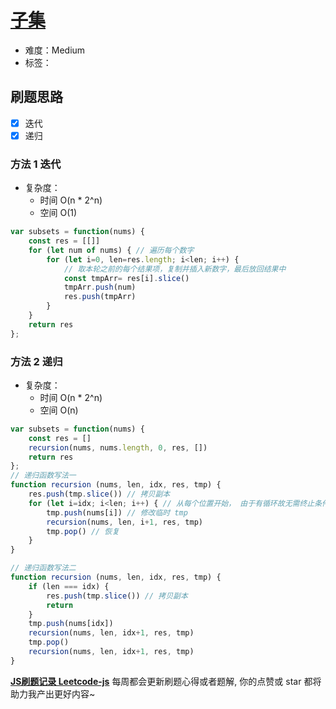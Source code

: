 # [子集](https://leetcode-cn.com/problems/subsets/)

- 难度：Medium
- 标签：

## 刷题思路

- [x] 迭代
- [x] 递归

### 方法 1 迭代

- 复杂度：
    - 时间 O(n * 2^n)
    - 空间 O(1)

``` js
var subsets = function(nums) {
    const res = [[]]
    for (let num of nums) { // 遍历每个数字
        for (let i=0, len=res.length; i<len; i++) {
            // 取本轮之前的每个结果项，复制并插入新数字，最后放回结果中
            const tmpArr= res[i].slice()
            tmpArr.push(num)
            res.push(tmpArr)
        }
    }
    return res
};
```

### 方法 2 递归

- 复杂度：
    - 时间 O(n * 2^n)
    - 空间 O(n)

``` js
var subsets = function(nums) {
    const res = []
    recursion(nums, nums.length, 0, res, [])
    return res
};
// 递归函数写法一
function recursion (nums, len, idx, res, tmp) {
    res.push(tmp.slice()) // 拷贝副本
    for (let i=idx; i<len; i++) { // 从每个位置开始， 由于有循环故无需终止条件
        tmp.push(nums[i]) // 修改临时 tmp
        recursion(nums, len, i+1, res, tmp)
        tmp.pop() // 恢复
    }
}

// 递归函数写法二
function recursion (nums, len, idx, res, tmp) {
    if (len === idx) {
        res.push(tmp.slice()) // 拷贝副本
        return
    }
    tmp.push(nums[idx])
    recursion(nums, len, idx+1, res, tmp)
    tmp.pop()
    recursion(nums, len, idx+1, res, tmp)
}
```

**[JS刷题记录 Leetcode-js](https://github.com/Nodreame/leetcode-js)** 每周都会更新刷题心得或者题解, 你的点赞或 star 都将助力我产出更好内容~
